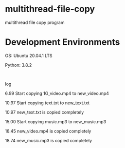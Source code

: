 # multithread-file-copy
multithread file copy program

# Development Environments
<p>OS: Ubuntu 20.04.1 LTS<p>
<p>Python: 3.8.2<p>
<br>
<p>log<p> 

<p>6.99  Start copying 1G_video.mp4 to new_video.mp4<p>
<p>10.97 Start copying text.txt to new_text.txt<p>
<p>10.97 new_text.txt is copied completely<p>
<p>15.00 Start copying music.mp3 to new_music.mp3<p>
<p>18.45 new_video.mp4 is copied completely<p>
<p>18.74 new_music.mp3 is copied completely<p>

